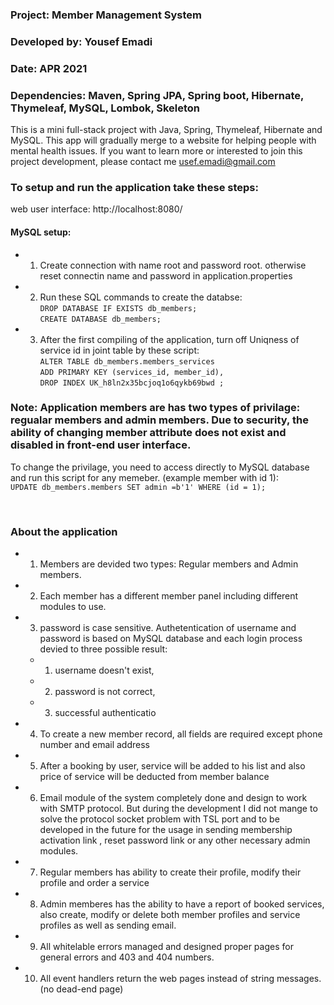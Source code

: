 

 ### Project: Member Management System
 ### Developed by: Yousef Emadi
 ### Date: APR 2021
 ### Dependencies: Maven, Spring JPA, Spring boot, Hibernate, Thymeleaf, MySQL, Lombok, Skeleton 
 
This is a mini full-stack project with Java, Spring, Thymeleaf, Hibernate and MySQL. This app will gradually merge to a website for helping people with mental health issues.
If you want to learn more or interested to join this project development, please contact me usef.emadi@gmail.com

### To setup and run the application take these steps:
web user interface: http://localhost:8080/


#### MySQL setup:
- 1. Create connection with name root and password root. otherwise reset connectin name and password in application.properties 

- 2. Run these SQL commands to create the databse:<br/>
`DROP DATABASE IF EXISTS db_members;` <br/>
`CREATE DATABASE db_members;` <br/>

- 3. After the first compiling of the application, turn off Uniqness of service id in joint table by these script:<br/>
`ALTER TABLE db_members.members_services ` <br/>
`ADD PRIMARY KEY (services_id, member_id),` <br/>
`DROP INDEX UK_h8ln2x35bcjoq1o6qykb69bwd ;` <br/>

### Note: Application members are has two types of privilage: regualar members and admin members. Due to security, the ability of changing member attribute does not exist and disabled in front-end user interface. 
To change the privilage, you need to access directly to MySQL database and run this script for any memeber. (example member with id 1): <br/>
`UPDATE db_members.members SET admin =b'1' WHERE (id = 1);` <br/>

<br/>

### About the application 
- 1. Members are devided two types: Regular members and Admin members.
- 2. Each member has a different member panel including different modules to use.
- 3. password is case sensitive. Authetentication of username and password is based on MySQL database and each login process devied to three possible result: 
    - 1. username doesn't exist,
    - 2. password is not correct, 
    - 3. successful authenticatio
- 4. To create a new member record, all fields are required except phone number and email address
- 5. After a booking by user, service will be added to his list and also price of service will be deducted from member balance
- 6. Email module of the system completely done and design to work with SMTP protocol. But during the development I did not mange to solve the protocol socket problem with TSL port and to be developed in the future for the usage in sending membership activation link , reset password link or any other necessary admin modules.
- 7. Regular members has ability to create their profile, modify their profile and order a service
- 8. Admin memberes has the ability to have a report of booked services, also create, modify or delete both member profiles and service profiles as well as sending email.
- 9. All whitelable errors managed and designed proper pages for general errors and 403 and 404 numbers.
- 10. All event handlers return the web pages instead of string messages. (no dead-end page)

